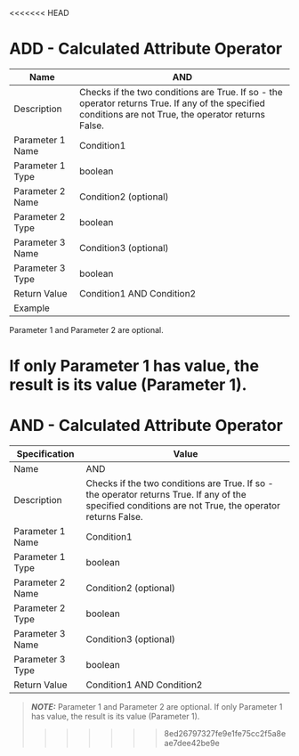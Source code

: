 <<<<<<< HEAD
#                                                 ADD - Calculated Attribute Operator                               

| Name             | AND                                                          |
| ---------------- | ------------------------------------------------------------ |
| Description      | Checks if the two conditions are True. If so - the operator returns True. If  any of the specified conditions are not True, the operator returns  False. |
| Parameter 1 Name | Condition1                                                   |
| Parameter 1 Type | boolean                                                      |
| Parameter 2 Name | Condition2 (optional)                                        |
| Parameter 2 Type | boolean                                                      |
| Parameter 3 Name | Condition3 (optional)                                        |
| Parameter 3 Type | boolean                                                      |
| Return Value     | Condition1 AND Condition2                                    |
| Example          |                                                              |



 

Parameter 1 and Parameter 2 are optional.

If only Parameter 1 has value, the result is its value (Parameter 1).
=======
# AND - Calculated Attribute Operator

| Specification | Value |
| ---- | ----- |
| Name | AND |
| Description | Checks if the two conditions are True. If so - the operator returns True. If any of the specified conditions are not True, the operator returns False. |
| Parameter 1 Name | Condition1 |
| Parameter 1 Type | boolean |
| Parameter 2 Name | Condition2 (optional) |
| Parameter 2 Type | boolean |
| Parameter 3 Name | Condition3 (optional) |
| Parameter 3 Type |  boolean |
| Return Value | Condition1 AND Condition2|

> **_NOTE:_**  Parameter 1 and Parameter 2 are optional. If only Parameter 1 has value, the result is its value (Parameter 1).
>>>>>>> 8ed26797327fe9e1fe75cc2f5a8eae7dee42be9e
